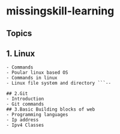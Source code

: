 # missingskill-learning
## Topics

## 1. Linux
``` History
- Commands
- Poular linux based OS
- Commands in linux
- Linux file system and directory ```--

## 2.Git
- Introduction 
- Git commands
## 3.Basic Building blocks of web
- Programming languages
- Ip address
- Ipv4 Classes

